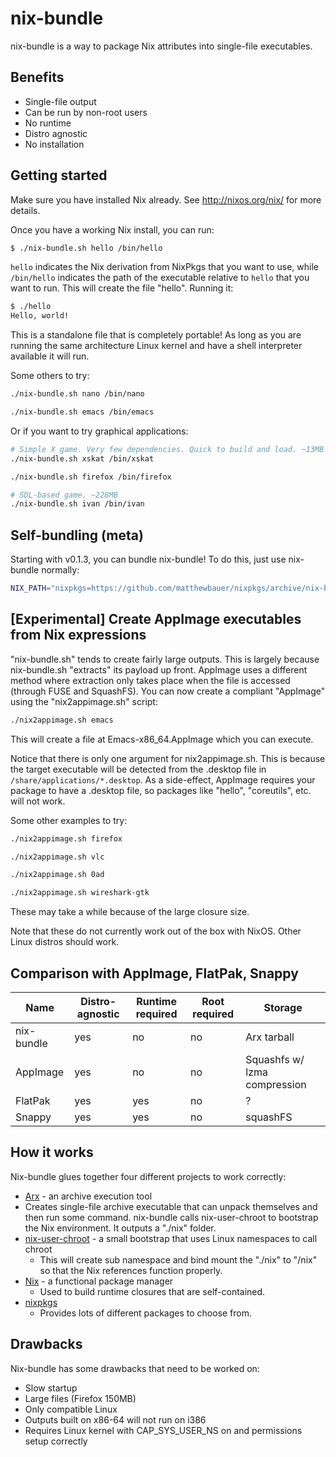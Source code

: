 # nix-bundle

nix-bundle is a way to package Nix attributes into single-file executables.

## Benefits

* Single-file output
* Can be run by non-root users
* No runtime
* Distro agnostic
* No installation

## Getting started

Make sure you have installed Nix already. See http://nixos.org/nix/ for more details.

Once you have a working Nix install, you can run:

```sh
$ ./nix-bundle.sh hello /bin/hello
```

```hello``` indicates the Nix derivation from NixPkgs that you want to use, while ```/bin/hello``` indicates the path of the executable relative to ```hello``` that you want to run. This will create the file "hello". Running it:

```sh
$ ./hello
Hello, world!
```

This is a standalone file that is completely portable! As long as you are running the same architecture Linux kernel and have a shell interpreter available it will run.

Some others to try:

```sh
./nix-bundle.sh nano /bin/nano
```

```sh
./nix-bundle.sh emacs /bin/emacs
```

Or if you want to try graphical applications:

```sh
# Simple X game. Very few dependencies. Quick to build and load. ~13MB
./nix-bundle.sh xskat /bin/xskat
```

```sh
./nix-bundle.sh firefox /bin/firefox
```

```sh
# SDL-based game. ~228MB
./nix-bundle.sh ivan /bin/ivan
```


## Self-bundling (meta)

Starting with v0.1.3, you can bundle nix-bundle! To do this, just use nix-bundle normally:

```sh
NIX_PATH="nixpkgs=https://github.com/matthewbauer/nixpkgs/archive/nix-bundle.tar.gz" ./nix-bundle.sh nix-bundle /bin/nix-bundle
```

## [Experimental] Create AppImage executables from Nix expressions

"nix-bundle.sh" tends to create fairly large outputs. This is largely because nix-bundle.sh "extracts" its payload up front. AppImage uses a different method where extraction only takes place when the file is accessed (through FUSE and SquashFS). You can now create a compliant "AppImage" using the "nix2appimage.sh" script:

```sh
./nix2appimage.sh emacs
```

This will create a file at Emacs-x86_64.AppImage which you can execute.

Notice that there is only one argument for nix2appimage.sh. This is because the target executable will be detected from the .desktop file in ```/share/applications/*.desktop```. As a side-effect, AppImage requires your package to have a .desktop file, so packages like "hello", "coreutils", etc. will not work.

Some other examples to try:

```sh
./nix2appimage.sh firefox
```

```sh
./nix2appimage.sh vlc
```

```sh
./nix2appimage.sh 0ad
```

```sh
./nix2appimage.sh wireshark-gtk
```

These may take a while because of the large closure size.

Note that these do not currently work out of the box with NixOS. Other Linux distros should work.

## Comparison with AppImage, FlatPak, Snappy

| Name       | Distro-agnostic | Runtime required | Root required | Storage |
| ---------- | --------------- | ---------------- | ------------- | ------- |
| nix-bundle | yes | no  | no  | Arx tarball                    | 
| AppImage   | yes | no  | no  | Squashfs w/ lzma compression   |
| FlatPak    | yes | yes | no  | ?                              |
| Snappy     | yes | yes | no  | squashFS                       |

## How it works

Nix-bundle glues together four different projects to work correctly:

* [Arx](https://github.com/solidsnack/arx) - an archive execution tool
* Creates single-file archive executable that can unpack themselves and then run some command. nix-bundle calls nix-user-chroot to bootstrap the Nix environment. It outputs a "./nix" folder.
* [nix-user-chroot](https://github.com/lethalman/nix-user-chroot) - a small bootstrap that uses Linux namespaces to call chroot
  * This will create sub namespace and bind mount the "./nix" to "/nix" so that the Nix references function properly.
* [Nix](https://nixos.org/nix/) - a functional package manager
  * Used to build runtime closures that are self-contained.
* [nixpkgs](https://nixos.org/nixpkgs/)
  * Provides lots of different packages to choose from.

## Drawbacks

Nix-bundle has some drawbacks that need to be worked on:

* Slow startup
* Large files (Firefox 150MB)
* Only compatible Linux
* Outputs built on x86-64 will not run on i386
* Requires Linux kernel with CAP_SYS_USER_NS on and permissions setup correctly
